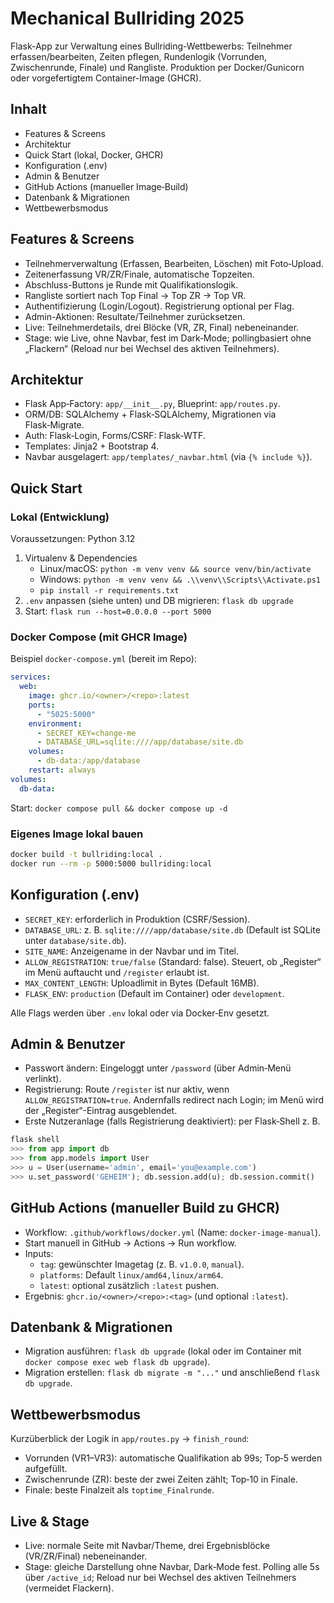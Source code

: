 # Mechanical Bullriding 2025

Flask-App zur Verwaltung eines Bullriding-Wettbewerbs: Teilnehmer erfassen/bearbeiten, Zeiten pflegen, Rundenlogik (Vorrunden, Zwischenrunde, Finale) und Rangliste. Produktion per Docker/Gunicorn oder vorgefertigtem Container-Image (GHCR).

## Inhalt
- Features & Screens
- Architektur
- Quick Start (lokal, Docker, GHCR)
- Konfiguration (.env)
- Admin & Benutzer
- GitHub Actions (manueller Image‑Build)
- Datenbank & Migrationen
- Wettbewerbsmodus

## Features & Screens
- Teilnehmerverwaltung (Erfassen, Bearbeiten, Löschen) mit Foto‑Upload.
- Zeitenerfassung VR/ZR/Finale, automatische Topzeiten.
- Abschluss-Buttons je Runde mit Qualifikationslogik.
- Rangliste sortiert nach Top Final → Top ZR → Top VR.
- Authentifizierung (Login/Logout). Registrierung optional per Flag.
- Admin-Aktionen: Resultate/Teilnehmer zurücksetzen.
- Live: Teilnehmerdetails, drei Blöcke (VR, ZR, Final) nebeneinander.
- Stage: wie Live, ohne Navbar, fest im Dark‑Mode; pollingbasiert ohne „Flackern“ (Reload nur bei Wechsel des aktiven Teilnehmers).

## Architektur
- Flask App‑Factory: `app/__init__.py`, Blueprint: `app/routes.py`.
- ORM/DB: SQLAlchemy + Flask‑SQLAlchemy, Migrationen via Flask‑Migrate.
- Auth: Flask‑Login, Forms/CSRF: Flask‑WTF.
- Templates: Jinja2 + Bootstrap 4.
- Navbar ausgelagert: `app/templates/_navbar.html` (via `{% include %}`).

## Quick Start

### Lokal (Entwicklung)
Voraussetzungen: Python 3.12

1. Virtualenv & Dependencies
   - Linux/macOS: `python -m venv venv && source venv/bin/activate`
   - Windows: `python -m venv venv && .\\venv\\Scripts\\Activate.ps1`
   - `pip install -r requirements.txt`
2. `.env` anpassen (siehe unten) und DB migrieren: `flask db upgrade`
3. Start: `flask run --host=0.0.0.0 --port 5000`

### Docker Compose (mit GHCR Image)
Beispiel `docker-compose.yml` (bereit im Repo):

```yaml
services:
  web:
    image: ghcr.io/<owner>/<repo>:latest
    ports:
      - "5025:5000"
    environment:
      - SECRET_KEY=change-me
      - DATABASE_URL=sqlite:////app/database/site.db
    volumes:
      - db-data:/app/database
    restart: always
volumes:
  db-data:
```

Start: `docker compose pull && docker compose up -d`

### Eigenes Image lokal bauen
```bash
docker build -t bullriding:local .
docker run --rm -p 5000:5000 bullriding:local
```

## Konfiguration (.env)
- `SECRET_KEY`: erforderlich in Produktion (CSRF/Session).
- `DATABASE_URL`: z. B. `sqlite:////app/database/site.db` (Default ist SQLite unter `database/site.db`).
- `SITE_NAME`: Anzeigename in der Navbar und im Titel.
- `ALLOW_REGISTRATION`: `true/false` (Standard: false). Steuert, ob „Register“ im Menü auftaucht und `/register` erlaubt ist.
- `MAX_CONTENT_LENGTH`: Uploadlimit in Bytes (Default 16MB).
- `FLASK_ENV`: `production` (Default im Container) oder `development`.

Alle Flags werden über `.env` lokal oder via Docker‑Env gesetzt.

## Admin & Benutzer
- Passwort ändern: Eingeloggt unter `/password` (über Admin‑Menü verlinkt).
- Registrierung: Route `/register` ist nur aktiv, wenn `ALLOW_REGISTRATION=true`. Andernfalls redirect nach Login; im Menü wird der „Register“-Eintrag ausgeblendet.
- Erste Nutzeranlage (falls Registrierung deaktiviert): per Flask‑Shell z. B.

```py
flask shell
>>> from app import db
>>> from app.models import User
>>> u = User(username='admin', email='you@example.com')
>>> u.set_password('GEHEIM'); db.session.add(u); db.session.commit()
```

## GitHub Actions (manueller Build zu GHCR)
- Workflow: `.github/workflows/docker.yml` (Name: `docker-image-manual`).
- Start manuell in GitHub → Actions → Run workflow.
- Inputs:
  - `tag`: gewünschter Imagetag (z. B. `v1.0.0`, `manual`).
  - `platforms`: Default `linux/amd64,linux/arm64`.
  - `latest`: optional zusätzlich `:latest` pushen.
- Ergebnis: `ghcr.io/<owner>/<repo>:<tag>` (und optional `:latest`).

## Datenbank & Migrationen
- Migration ausführen: `flask db upgrade` (lokal oder im Container mit `docker compose exec web flask db upgrade`).
- Migration erstellen: `flask db migrate -m "..."` und anschließend `flask db upgrade`.

## Wettbewerbsmodus
Kurzüberblick der Logik in `app/routes.py` → `finish_round`:
- Vorrunden (VR1–VR3): automatische Qualifikation ab 99s; Top‑5 werden aufgefüllt.
- Zwischenrunde (ZR): beste der zwei Zeiten zählt; Top‑10 in Finale.
- Finale: beste Finalzeit als `toptime_Finalrunde`.

## Live & Stage
- Live: normale Seite mit Navbar/Theme, drei Ergebnisblöcke (VR/ZR/Final) nebeneinander.
- Stage: gleiche Darstellung ohne Navbar, Dark‑Mode fest. Polling alle 5s über `/active_id`; Reload nur bei Wechsel des aktiven Teilnehmers (vermeidet Flackern).

